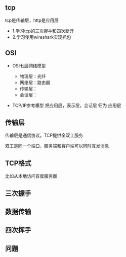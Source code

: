 
## tcp

tcp是传输层，http是应用层

- 1.学习tcp的三次握手和四次断开
- 2.学习使用wireshark实现抓包

## OSI
- OSI七层网络模型
    - 物理层：光纤
    - 网络层：路由器
    - 传输层：
    - 会话层：

- TCP/IP参考模型
把应用层，表示层，会话层 归为 应用层

## 传输层

传输层是通信协议。TCP提供全双工服务

双工是同一个端口，服务端和客户端可以同时互发消息

## TCP格式

比如从本地访问百度服务器

## 三次握手

## 数据传输

## 四次挥手

## 问题
